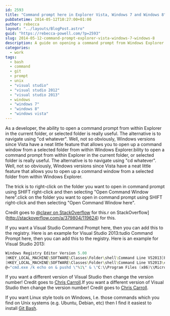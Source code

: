 ```yaml
---
id: 2593
title: "Command prompt here in Explorer Vista, Windows 7 and Windows 8"
pubDatetime: 2014-05-12T10:27:00+01:00
author: rebecca
layout: "../layouts/BlogPost.astro"
guid: "https://rebecca-powell.com/?p=2593"
slug: 2014-05-12-command-prompt-explorer-vista-windows-7-windows-8
description: A guide on opening a command prompt from Windows Explorer in Vista, Windows 7, and Windows 8, including adding a Visual Studio Command Prompt to the context menu and using Git Bash for Unix-like tools.a command prompt from Windows Explorer in Vista, Windows 7, and Windows 8, including adding a Visual Studio Command Prompt to the context menu and using Git Bash for Unix-like tools.
categories:
  - work
tags:
  - bash
  - command
  - git
  - prompt
  - unix
  - "visual studio"
  - "visual studio 2012"
  - "visual studio 2013"
  - windows
  - "windows 7"
  - "windows 8"
  - "windows vista"
---
```


As a developer, the ability to open a command prompt from within Explorer in the current folder, or selected folder is really useful. The alternative is to navigate using "cd whatever". Well, not so obviously, Windows versions since Vista have a neat little feature that allows you to open up a command window from a selected folder from within Windows Explorer.bility to open a command prompt from within Explorer in the current folder, or selected folder is really useful. The alternative is to navigate using "cd whatever". Well, not so obviously, Windows versions since Vista have a neat little feature that allows you to open up a command window from a selected folder from within Windows Explorer.

The trick is to right-click on the folder you want to open in command prompt using SHIFT right-click and then selecting "Open Command Window here".click on the folder you want to open in command prompt using SHIFT right-click and then selecting "Open Command Window here".

Credit goes to [@clawr on StackOverflow](http://stackoverflow.com/a/379804/119624) for this.r on StackOverflow](http://stackoverflow.com/a/379804/119624) for this.

If you want a Visual Studio Command Prompt here, then you can add this to the registry. Here is an example for Visual Studio 2013:tudio Command Prompt here, then you can add this to the registry. Here is an example for Visual Studio 2013:

```powershell
Windows Registry Editor Version 5.00
[HKEY_LOCAL_MACHINE\SOFTWARE\Classes\Folder\shell\Command Line VS2013]FTWARE\Classes\Folder\shell\Command Line VS2013]
[HKEY_LOCAL_MACHINE\SOFTWARE\Classes\Folder\shell\Command Line VS2013\command][HKEY_LOCAL_MACHINE\SOFTWARE\Classes\Folder\shell\Command Line VS2013\command]
@="cmd.exe /k echo on & pushd \"%1\" & \"C:\\Program Files (x86)\\Microsoft Visual Studio 12.0\\Common7\\Tools\\VsDevCmd.bat\"" & pushd \"%1\" & \"C:\\Program Files (x86)\\Microsoft Visual Studio 12.0\\Common7\\Tools\\VsDevCmd.bat\""
```

If you want a different version of Visual Studio then change the version number! Credit goes to [Chris Carroll](http://www.cafe-encounter.net/p1614/visual-studio-2013-command-prompt-for-explorer-context-menu).If you want a different version of Visual Studio then change the version number! Credit goes to [Chris Carroll](http://www.cafe-encounter.net/p1614/visual-studio-2013-command-prompt-for-explorer-context-menu).

If you want Linux style tools on Windows, I.e. those commands which you find on Unix systems (e.g. Ubuntu, Debian, etc) then I find it easiest to install [Git Bash](http://git-scm.com/downloads).
